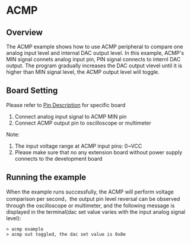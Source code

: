 # ACMP

## Overview

The ACMP example shows how to use ACMP peripheral to compare one analog input level and internal DAC output level.
In this example, ACMP's MIN signal connets analog input pin, PIN signal connects to internl DAC output. The program gradually increases the DAC output vlevel until it is higher than MIN signal level, the ACMP output level will toggle.

## Board Setting

Please refer to [Pin Description](lab_board_resource) for specific board

1. Connect analog input signal to ACMP MIN pin
2. Connect ACMP output pin to oscilloscope or multimeter

Note:

1. The input voltage range at ACMP input pins: 0~VCC
2. Please make sure that no any extension board without power supply connects to the development board

## Running the example

When the example runs successfully, the ACMP will perform voltage comparison per second，the output pin level reversal can be observed through the oscilloscope or multimeter, and the following message is displayed in the terminal(dac set value varies with the input analog signal level):

```console
> acmp example
> acmp out toggled, the dac set value is 0x8e
```
